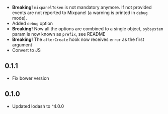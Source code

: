 * **Breaking!** `mixpanelToken` is not mandatory anymore. If not provided events
are not reported to Mixpanel (a warning is printed in `debug` mode).
* Added `debug` option
* **Breaking!** Now all the options are combined to a single object, `sybsystem` param is now known as `prefix`, see README
* **Breaking!** The `afterCreate` hook now receives `error` as the first argument
* Convert to JS

## 0.1.1

* Fix bower version

## 0.1.0

* Updated lodash to ^4.0.0
